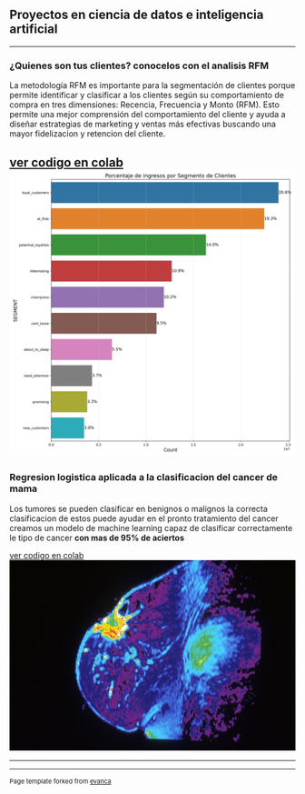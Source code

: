 ## Proyectos en ciencia de datos e inteligencia artificial

---
### ¿Quienes son tus clientes? conocelos con el analisis RFM
La metodología RFM es importante para la segmentación de clientes porque permite identificar y clasificar a los clientes según su comportamiento de compra en tres dimensiones: Recencia, Frecuencia y Monto (RFM). Esto permite una mejor comprensión del comportamiento del cliente y ayuda a diseñar estrategias de marketing y ventas más efectivas buscando una mayor fidelizacion y retencion del cliente.

[ver codigo en colab](https://colab.research.google.com/drive/1jofFUGZTGZSAg53_TjHPeNkhF8DCitv8?usp=share_link)
<img src="images/ingreso_de_cliente_por_segmento.jpg?raw=true"/>
---
### Regresion logistica aplicada a la clasificacion del cancer de mama
Los tumores se pueden clasificar en benignos o malignos la correcta clasificacion de estos puede ayudar en el pronto tratamiento del cancer creamos un modelo de machine learning capaz de clasificar correctamente  le tipo de cancer **con mas de 95% de aciertos**


[ver codigo en colab](https://colab.research.google.com/drive/1BudwpqHo9BXVn9v1iQOsNiNwxC7HGRh9)
<img src="images/nci-vol-2706-150-fmri-del-pecho.jpg?raw=true"/>

---




---
<p style="font-size:11px">Page template forked from <a href="https://github.com/evanca/quick-portfolio">evanca</a></p>
<!-- Remove above link if you don't want to attibute -->
